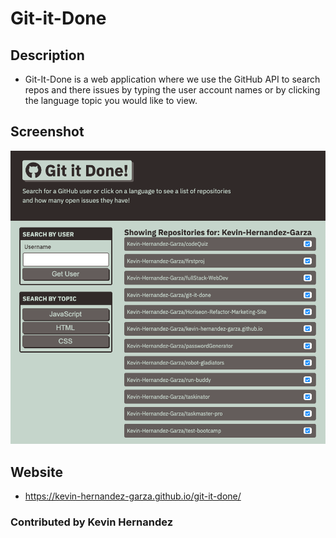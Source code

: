 # Git-it-Done

## Description

- Git-It-Done is a web application where we use the GitHub API to search repos and there issues by typing the user account names or by clicking the language topic you would like to view.

## Screenshot

![mock](assets/images/git-it-done-mock.png)

## Website

- https://kevin-hernandez-garza.github.io/git-it-done/

### Contributed by Kevin Hernandez
